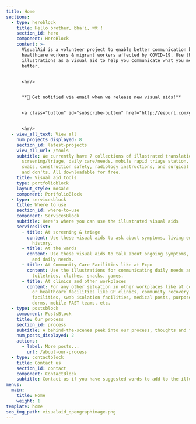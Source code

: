 ```yaml
---
title: Home
sections:
  - type: heroblock
    title: Hello brother, bhā'i, ভাই !
    section_id: hero
    component: HeroBlock
    content: >-
      VisualAid is a volunteer project to enable better communication between
      healthcare workers & migrant workers affected by COVID-19. Use the
      illustrations as a visual aid to help you communicate what you mean,
      better.


      <hr/>


      **🚨 Get notified via email when we release new visual aids!**


      <a class="button" id="subscribe-button" href="http://eepurl.com/g2UlL5"  target="_blank" rel="noopener" style="margin-bottom: 0.75em;">**Get notified**</a>


      <hr/>
  - view_all_text: View all
    num_projects_displayed: 8
    section_id: latest-projects
    view_all_url: /tools
    subtitle: We currently have 7 collections of illustrated translations -
      screening/triage, daily care/needs, mobile rapid triage station, COVID
      swabs, construction safety, radiology instructions, and surgical mask do's
      and don'ts. All downloadable for free.
    title: Visual aid tools
    type: portfolioblock
    layout_style: mosaic
    component: PortfolioBlock
  - type: servicesblock
    title: Where to use
    section_id: where-to-use
    component: ServicesBlock
    subtitle: Here's where you can use the illustrated visual aids
    serviceslist:
      - title: At screening & triage
        content: Use these visual aids to ask about symptoms, living environment, travel
          history.
      - title: At the wards
        content: Use these visual aids to talk about ongoing symptoms, health markers
          and daily needs.
      - title: At Community Care Facilities like at Expo
        content: Use the illustrations for communicating daily needs and wants, like
          toiletries, clothes, snacks, games.
      - title: At clinics and other workplaces
        content: For any other situation in other workplaces like at construction sites,
          or healthcare facilities like GP clinics, community recovery
          facilities, swab isolation facilities, medical posts, purpose-built
          dorms, mobile FAST teams, etc.
  - type: postsblock
    component: PostsBlock
    title: Our process
    section_id: process
    subtitle: A behind-the-scenes peek into our process, thoughts and future plans
    num_posts_displayed: 2
    actions:
      - label: More posts...
        url: /about-our-process
  - type: contactblock
    title: Contact us
    section_id: contact
    component: ContactBlock
    subtitle: Contact us if you have suggested words to add to the illustrations!
menus:
  main:
    title: Home
    weight: 1
template: home
seo_img_path: visualaid_opengraphimage.png
---
```

